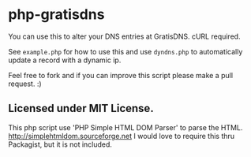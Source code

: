 php-gratisdns
==

You can use this to alter your DNS entries at GratisDNS. cURL required.

See `example.php` for how to use this and use `dyndns.php` to automatically update a record with a dynamic ip. 

Feel free to fork and if you can improve this script please make a pull request. :)


Licensed under MIT License.
--
This php script use 'PHP Simple HTML DOM Parser' to parse the HTML.
http://simplehtmldom.sourceforge.net
I would love to require this thru Packagist, but it is not included.
